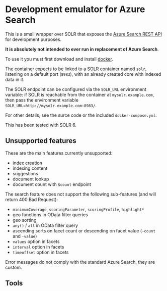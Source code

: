 # Development emulator for Azure Search

This is a small wrapper over SOLR that exposes the [Azure Search REST API]() for development purposes.

**It is absolutely not intended to ever run in replacement of Azure Search**.

To use it you must first download and install [docker](https://www.docker.com/).

The container expects to be linked to a SOLR container named `solr`,
listening on a default port (`8983`), with an already created core with indexed data in it.

The SOLR endpoint can be configured via the `SOLR_URL` environment variable:
if SOLR is reachable from the container at `mysolr.example.com`,
then pass the environment variable `SOLR_URL=http://mysolr.example.com:8983/`.

For other details, see the surce code or the included `docker-compose.yml`.

This has been tested with SOLR 6.

## Unsupported features

These are the main features currently unsupported:

 - index creation
 - indexing content
 - suggestions
 - document lookup
 - document count with `$count` endpoint

The search feature does not support the following sub-features (and will return 400 Bad Request):

 - `minimumCoverage`, `scoringParameter`, `scoringProfile`, `highlight*`
 - geo functions in OData filter queries
 - geo sorting
 - `any()` / `all` in OData filter query
 - ascending sorts on facet count or descending on facet value (`-count` and `-value`)
 - `values` option in facets
 - `interval` option in facets
 - `timeoffset` option in facets

Error messages do not comply with the standard Azure Search, they are custom.

## Tools

